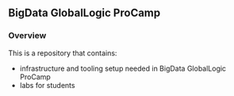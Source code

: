 ## BigData GlobalLogic ProCamp

### Overview
This is a repository that contains:
 - infrastructure and tooling setup needed in BigData GlobalLogic ProCamp
 - labs for students

